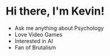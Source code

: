 # Hi there, I'm Kevin!

- Ask me anything about Psychology
- Love Video Games
- Interested in AI
- Fan of Brutalism
